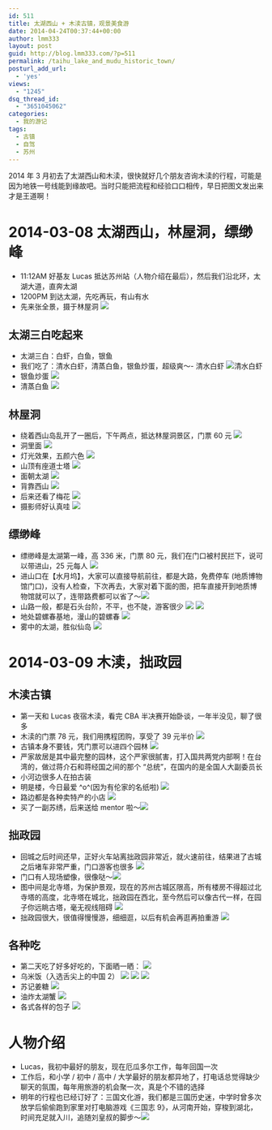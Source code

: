 ```yaml
---
id: 511
title: 太湖西山 + 木渎古镇，观景美食游
date: 2014-04-24T00:37:44+00:00
author: lmm333
layout: post
guid: http://blog.lmm333.com/?p=511
permalink: /taihu_lake_and_mudu_historic_town/
posturl_add_url:
  - 'yes'
views:
  - "1245"
dsq_thread_id:
  - "3651045062"
categories:
  - 我的游记
tags:
  - 古镇
  - 自驾
  - 苏州
---
```

2014 年 3 月初去了太湖西山和木渎，很快就好几个朋友咨询木渎的行程，可能是因为地铁一号线能到缘故吧。当时只能把流程和经验口口相传，早日把图文发出来才是王道啊！

# 2014-03-08 太湖西山，林屋洞，缥缈峰
- 11:12AM 好基友 Lucas 抵达苏州站（人物介绍在最后），然后我们沿北环，太湖大道，直奔太湖
- 1200PM 到达太湖，先吃再玩，有山有水
- 先来张全景，摄于林屋洞
![](../images/2014-04-24-taihu_lake_and_mudu_historic_town/2014-04-24-taihu_lake_and_mudu_historic_town_01.jpg)

## 太湖三白吃起来
- 太湖三白：白虾，白鱼，银鱼
- 我们吃了：清水白虾，清蒸白鱼，银鱼炒蛋，超级爽～- 清水白虾
![清水白虾](../images/2014-04-24-taihu_lake_and_mudu_historic_town/2014-04-24-taihu_lake_and_mudu_historic_town_02.jpg)
- 银鱼炒蛋
![](../images/2014-04-24-taihu_lake_and_mudu_historic_town/2014-04-24-taihu_lake_and_mudu_historic_town_03.jpg)
- 清蒸白鱼
![](../images/2014-04-24-taihu_lake_and_mudu_historic_town/2014-04-24-taihu_lake_and_mudu_historic_town_04.jpg)

## 林屋洞
- 绕着西山岛乱开了一圈后，下午两点，抵达林屋洞景区，门票 60 元
![](../images/2014-04-24-taihu_lake_and_mudu_historic_town/2014-04-24-taihu_lake_and_mudu_historic_town_05.jpg)
- 洞里面
![](../images/2014-04-24-taihu_lake_and_mudu_historic_town/2014-04-24-taihu_lake_and_mudu_historic_town_06.jpg)
- 灯光效果，五颜六色
![](../images/2014-04-24-taihu_lake_and_mudu_historic_town/2014-04-24-taihu_lake_and_mudu_historic_town_07.jpg)
- 山顶有座道士塔
![](../images/2014-04-24-taihu_lake_and_mudu_historic_town/2014-04-24-taihu_lake_and_mudu_historic_town_08.jpg)
- 面朝太湖
![](../images/2014-04-24-taihu_lake_and_mudu_historic_town/2014-04-24-taihu_lake_and_mudu_historic_town_09.jpg)
- 背靠西山
![](../images/2014-04-24-taihu_lake_and_mudu_historic_town/2014-04-24-taihu_lake_and_mudu_historic_town_10.jpg)
- 后来还看了梅花
![](../images/2014-04-24-taihu_lake_and_mudu_historic_town/2014-04-24-taihu_lake_and_mudu_historic_town_11.jpg)
- 摄影师好认真哇
![](../images/2014-04-24-taihu_lake_and_mudu_historic_town/2014-04-24-taihu_lake_and_mudu_historic_town_12.jpg)

## 缥缈峰
- 缥缈峰是太湖第一峰，高 336 米，门票 80 元，我们在门口被村民拦下，说可以带进山，25 元每人
![](../images/2014-04-24-taihu_lake_and_mudu_historic_town/2014-04-24-taihu_lake_and_mudu_historic_town_13.jpg)
- 进山口在【水月坞】，大家可以直接导航前往，都是大路，免费停车 (地质博物馆门口)，没有人检查，下次再去，大家对着下面的图，把车直接开到地质博物馆就可以了，连带路费都可以省了～![](../images/2014-04-24-taihu_lake_and_mudu_historic_town/2014-04-24-taihu_lake_and_mudu_historic_town_14.jpg)
-  山路一般，都是石头台阶，不平，也不陡，游客很少
![](../images/2014-04-24-taihu_lake_and_mudu_historic_town/2014-04-24-taihu_lake_and_mudu_historic_town_15.jpg)
![](../images/2014-04-24-taihu_lake_and_mudu_historic_town/2014-04-24-taihu_lake_and_mudu_historic_town_16.jpg)
- 地处碧螺春基地，漫山的碧螺春
![](../images/2014-04-24-taihu_lake_and_mudu_historic_town/2014-04-24-taihu_lake_and_mudu_historic_town_17.jpg)
- 雾中的太湖，胜似仙岛
![](../images/2014-04-24-taihu_lake_and_mudu_historic_town/2014-04-24-taihu_lake_and_mudu_historic_town_18.jpg)

# 2014-03-09 木渎，拙政园
## 木渎古镇
- 第一天和 Lucas 夜宿木渎，看完 CBA 半决赛开始卧谈，一年半没见，聊了很多
- 木渎的门票 78 元，我们用携程团购，享受了 39 元半价
![](../images/2014-04-24-taihu_lake_and_mudu_historic_town/2014-04-24-taihu_lake_and_mudu_historic_town_19.jpg)
- 古镇本身不要钱，凭门票可以进四个园林
![](../images/2014-04-24-taihu_lake_and_mudu_historic_town/2014-04-24-taihu_lake_and_mudu_historic_town_20.jpg)
- 严家故居是其中最完整的园林，这个严家很腻害，打入国共两党内部啊！在台湾的，做过蒋介石和蒋经国之间的那个 “总统”，在国内的是全国人大副委员长
- 小河边很多人在拍古装
- 明是楼，今日最爱 ^o^(因为有伦家的名纸啦)
![](../images/2014-04-24-taihu_lake_and_mudu_historic_town/2014-04-24-taihu_lake_and_mudu_historic_town_21.jpg)
- 路边都是各种卖特产的小店
![](../images/2014-04-24-taihu_lake_and_mudu_historic_town/2014-04-24-taihu_lake_and_mudu_historic_town_22.jpg)
- 买了一副苏绣，后来送给 mentor 啦～![](../images/2014-04-24-taihu_lake_and_mudu_historic_town/2014-04-24-taihu_lake_and_mudu_historic_town_23.jpg)

## 拙政园
- 回城之后时间还早，正好火车站离拙政园非常近，就火速前往，结果进了古城之后堵车非常严重，门口游客也很多
![](../images/2014-04-24-taihu_lake_and_mudu_historic_town/2014-04-24-taihu_lake_and_mudu_historic_town_24.jpg)
- 门口有人现场塑像，很像哒～![](../images/2014-04-24-taihu_lake_and_mudu_historic_town/2014-04-24-taihu_lake_and_mudu_historic_town_25.jpg)
- 图中间是北寺塔，为保护景观，现在的苏州古城区限高，所有楼房不得超过北寺塔的高度，北寺塔在城北，拙政园在西北，至今然后可以像古代一样，在园子你远眺古塔，毫无视线阻碍
![](../images/2014-04-24-taihu_lake_and_mudu_historic_town/2014-04-24-taihu_lake_and_mudu_historic_town_26.jpg)
- 拙政园很大，很值得慢慢游，细细逛，以后有机会再逛再拍重游
![](../images/2014-04-24-taihu_lake_and_mudu_historic_town/2014-04-24-taihu_lake_and_mudu_historic_town_27.jpg)


## 各种吃
- 第二天吃了好多好吃的，下面晒一晒：
![](../images/2014-04-24-taihu_lake_and_mudu_historic_town/2014-04-24-taihu_lake_and_mudu_historic_town_28.jpg)
- 乌米饭（入选舌尖上的中国 2）
![](../images/2014-04-24-taihu_lake_and_mudu_historic_town/2014-04-24-taihu_lake_and_mudu_historic_town_29.jpg)
![](../images/2014-04-24-taihu_lake_and_mudu_historic_town/2014-04-24-taihu_lake_and_mudu_historic_town_30.jpg)
![](../images/2014-04-24-taihu_lake_and_mudu_historic_town/2014-04-24-taihu_lake_and_mudu_historic_town_31.jpg)
- 苏记姜糖
![](../images/2014-04-24-taihu_lake_and_mudu_historic_town/2014-04-24-taihu_lake_and_mudu_historic_town_32.jpg)
- 油炸太湖蟹
![](../images/2014-04-24-taihu_lake_and_mudu_historic_town/2014-04-24-taihu_lake_and_mudu_historic_town_33.jpg)
- 各式各样的包子
![](../images/2014-04-24-taihu_lake_and_mudu_historic_town/2014-04-24-taihu_lake_and_mudu_historic_town_34.jpg)

# 人物介绍
- Lucas，我初中最好的朋友，现在厄瓜多尔工作，每年回国一次
- 工作后，和小学 / 初中 / 高中 / 大学最好的朋友都异地了，打电话总觉得缺少聊天的氛围，每年用旅游的机会聚一次，真是个不错的选择
- 明年的行程也已经订好了：三国文化游，我们都是三国历史迷，中学时曾多次放学后偷偷跑到家里对打电脑游戏《三国志 9》，从河南开始，穿梭到湖北，时间充足就入川，追随刘皇叔的脚步～![](../images/2014-04-24-taihu_lake_and_mudu_historic_town/2014-04-24-taihu_lake_and_mudu_historic_town_35.jpg)
